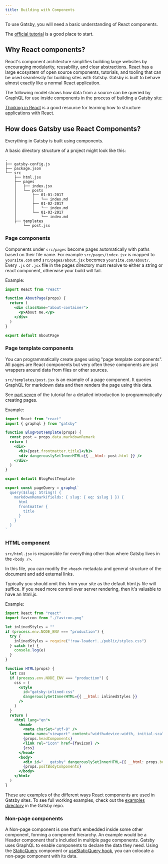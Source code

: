 ```yaml
---
title: Building with Components
---
```


To use Gatsby, you will need a basic understanding of React components.

The [official tutorial](https://reactjs.org/tutorial/tutorial.html)
is a good place to start.

## Why React components?

React's component architecture simplifies building large websites by encouraging
modularity, reusability, and clear abstractions. React has a large ecosystem of
open source components, tutorials, and tooling that can be used seamlessly for
building sites with Gatsby. Gatsby is built to behave almost exactly like a
normal React application.

The following model shows how data from a source can be queried by GraphQL for use inside components in the process of building a Gatsby site:

<ComponentModel initialLayer="View" />

[Thinking in React](https://facebook.github.io/react/docs/thinking-in-react.html)
is a good resource for learning how to structure applications with React.

## How does Gatsby use React Components?

Everything in Gatsby is built using components.

A basic directory structure of a project might look like this:

```text
.
├── gatsby-config.js
├── package.json
└── src
    ├── html.jsx
    ├── pages
    │   ├── index.jsx
    │   └── posts
    │       ├── 01-01-2017
    │       │   └── index.md
    │       ├── 01-02-2017
    │       │   └── index.md
    │       └── 01-03-2017
    │           └── index.md
    ├── templates
        └── post.jsx
```

### Page components

Components under `src/pages` become pages automatically with paths based on
their file name. For example `src/pages/index.jsx` is mapped to `yoursite.com`
and `src/pages/about.jsx` becomes `yoursite.com/about/`. Every `.js` or `.jsx`
file in the pages directory must resolve to either a string or react component,
otherwise your build will fail.

Example:

```jsx:title=src/pages/about.jsx
import React from "react"

function AboutPage(props) {
  return (
    <div className="about-container">
      <p>About me.</p>
    </div>
  )
}

export default AboutPage
```

### Page template components

You can programmatically create pages using "page template components". All
pages are React components but very often these components are just wrappers around data from files or other sources.

`src/templates/post.jsx` is an example of a page component. It queries GraphQL
for markdown data and then renders the page using this data.

See [part seven](/tutorial/part-seven/) of the tutorial for a detailed
introduction to programmatically creating pages.

Example:

```jsx:title=src/templates/post.jsx
import React from "react"
import { graphql } from "gatsby"

function BlogPostTemplate(props) {
  const post = props.data.markdownRemark
  return (
    <div>
      <h1>{post.frontmatter.title}</h1>
      <div dangerouslySetInnerHTML={{ __html: post.html }} />
    </div>
  )
}

export default BlogPostTemplate

export const pageQuery = graphql`
  query($slug: String!) {
    markdownRemark(fields: { slug: { eq: $slug } }) {
      html
      frontmatter {
        title
      }
    }
  }
`
```

### HTML component

`src/html.jsx` is responsible for everything other than where Gatsby lives in
the `<body />`.

In this file, you can modify the `<head>` metadata and general structure of the
document and add external links.

Typically you should omit this from your site as the default html.js file will
suffice. If you need more control over server rendering, then it's valuable to
have an html.js.

Example:

```jsx:title=src/html.jsx
import React from "react"
import favicon from "./favicon.png"

let inlinedStyles = ""
if (process.env.NODE_ENV === "production") {
  try {
    inlinedStyles = require("!raw-loader!../public/styles.css")
  } catch (e) {
    console.log(e)
  }
}

function HTML(props) {
  let css
  if (process.env.NODE_ENV === "production") {
    css = (
      <style
        id="gatsby-inlined-css"
        dangerouslySetInnerHTML={{ __html: inlinedStyles }}
      />
    )
  }
  return (
    <html lang="en">
      <head>
        <meta charSet="utf-8" />
        <meta name="viewport" content="width=device-width, initial-scale=1.0" />
        {props.headComponents}
        <link rel="icon" href={favicon} />
        {css}
      </head>
      <body>
        <div id="___gatsby" dangerouslySetInnerHTML={{ __html: props.body }} />
        {props.postBodyComponents}
      </body>
    </html>
  )
}
```

These are examples of the different ways React components are used in Gatsby
sites. To see full working examples, check out the
[examples directory](https://github.com/gatsbyjs/gatsby/tree/master/examples) in
the Gatsby repo.

### Non-page components

A Non-page component is one that's embedded inside some other component, forming a component hierarchy. An example would be a Header component that's included in multiple page components.
Gatsby uses GraphQL to enable components to declare the data they need. Using the [StaticQuery](/docs/static-query/) component or [useStaticQuery hook](/docs/use-static-query/), you can colocate a non-page component with its data.
